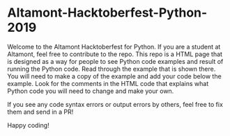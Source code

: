 # Altamont-Hacktoberfest-Python-2019

Welcome to the Altamont Hacktoberfest for Python. If you are a student at Altamont, feel free to contribute to the repo. This repo is a HTML page that is designed as a way for people to see Python code examples and result of running the Python code. Read through the example that is shown there. You will need to make a copy of the example and add your code below the example. Look for the comments in the HTML code that explains what Python code you will need to change and make your own.

If you see any code syntax errors or output errors by others, feel free to fix them and send in a PR!

Happy coding!
